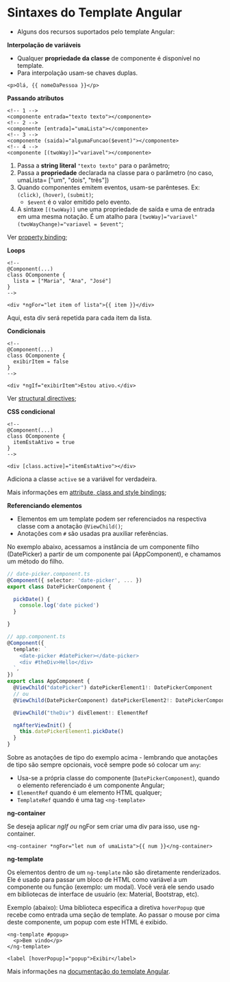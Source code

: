 # Sintaxes do Template Angular

* Alguns dos recursos suportados pelo template Angular:

**Interpolação de variáveis**

* Qualquer **propriedade da classe** de componente é disponível no template.
* Para interpolação usam-se chaves duplas.

```markup
<p>Olá, {{ nomeDaPessoa }}</p>
```

**Passando atributos**

```markup
<!-- 1 -->
<componente entrada="texto texto"></componente>
<!-- 2 -->
<componente [entrada]="umaLista"></componente>
<!-- 3 -->
<componente (saida)="algumaFuncao($event)"></componente>
<!-- 4 -->
<componente [(twoWay)]="variavel"></componente>
```

1. Passa a **string literal** `"texto texto"` para o parâmetro;
2. Passa a **propriedade** declarada na classe para o parâmetro \(no caso, umaLista= \["um", "dois", "três"\]\)
3. Quando componentes emitem eventos, usam-se parênteses. Ex: `(click)`, `(hover)`, `(submit)`;
   * `$event` é o valor emitido pelo evento.
4. A sintaxe `[(twoWay)]` une uma propriedade de saída e uma de entrada em uma mesma notação. É um atalho para `[twoWay]="variavel" (twoWayChange)="variavel = $event"`;

Ver [property binding](https://angular.io/guide/property-binding);

**Loops**

```markup
<!--
@Component(...)
class OComponente {
  lista = ["Maria", "Ana", "José"]
}
-->

<div *ngFor="let item of lista">{{ item }}</div>
```

Aqui, esta div será repetida para cada item da lista.

**Condicionais**

```markup
<!--
@Component(...)
class OComponente {
  exibirItem = false
}
-->

<div *ngIf="exibirItem">Estou ativo.</div>
```

Ver [structural directives](https://angular.io/guide/structural-directives);

**CSS condicional**

```markup
<!--
@Component(...)
class OComponente {
  itemEstaAtivo = true
}
-->

<div [class.active]="itemEstaAtivo"></div>
```

Adiciona a classe `active` se a variável for verdadeira.

Mais informações em [attribute, class and style bindings](https://angular.io/guide/attribute-binding);

**Referenciando elementos**

* Elementos em um template podem ser referenciados na respectiva classe com a anotação `@ViewChild()`;
* Anotações com `#` são usadas pra auxiliar referências.

No exemplo abaixo, acessamos a instância de um componente filho \(DatePicker\) a partir de um componente pai \(AppComponent\), e chamamos um método do filho.

```typescript
// date-picker.component.ts
@Component({ selector: 'date-picker', ... })
export class DatePickerComponent {

  pickDate() {
    console.log('date picked')
  }

}
```

```typescript
// app.component.ts
@Component({
  template: `
    <date-picker #datePicker></date-picker>
    <div #theDiv>Hello</div>
  `,
})
export class AppComponent {
  @ViewChild("datePicker") datePickerElement1!: DatePickerComponent
  // ou
  @ViewChild(DatePickerComponent) datePickerElement2!: DatePickerComponent

  @ViewChild("theDiv") divElement!: ElementRef

  ngAfterViewInit() {
    this.datePickerElement1.pickDate()
  }
}
```

Sobre as anotações de tipo do exemplo acima - lembrando que anotações de tipo são sempre opcionais, você sempre pode só colocar um `any`:

* Usa-se a própria classe do componente \(`DatePickerComponent`\), quando o elemento referenciado é um componente Angular;
* `ElementRef` quando é um elemento HTML qualquer;
* `TemplateRef` quando é uma tag `<ng-template>`

**ng-container**

Se deseja aplicar _ngIf ou_ ngFor sem criar uma div para isso, use ng-container.

```markup
<ng-container *ngFor="let num of umaLista">{{ num }}</ng-container>
```

**ng-template**

Os elementos dentro de um `ng-template` não são diretamente renderizados. Ele é usado para passar um bloco de HTML como variável a um componente ou função \(exemplo: um modal\). Você verá ele sendo usado em bibliotecas de interface de usuário \(ex: Material, Bootstrap, etc\).

Exemplo \(abaixo\): Uma biblioteca especifica a diretiva `hoverPopup` que recebe como entrada uma seção de template. Ao passar o mouse por cima deste componente, um popup com este HTML é exibido.

```markup
<ng-template #popup>
  <p>Bem vindo</p>
</ng-template>

<label [hoverPopup]="popup">Exibir</label>
```

Mais informações na [documentação do template Angular](https://angular.io/guide/template-syntax).

